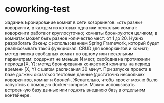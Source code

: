 # coworking-test

Задание:
Бронирование комнат в сети коворкингов. Есть разные коворкинги, в каждом из которых одна или несколько комнат:
коворкинги работают круглосуточно;
комнаты бронируются целиком;
в комнатах может быть разное количество мест: от 1 до 20.
Нужно разработать бэкенд с использованием Spring Framework, который будет реализовывать такой функционал:
CRUD для коворкингов и комнат;
метод поиска свободных комнат по одному или нескольким параметрам:
содержит не меньше N мест;
свободна на протяжении периода [X, Y);
метод бронирования конкретной комнаты на период времени [X, Y) с шагом расписания 30 минут.
При запуске проекта в базе должны оказаться тестовые данные (достаточно нескольких коворкингов, комнат и броней).
Желательно, чтобы проект можно было запустить с помощью docker-compose. Можно использовать встроенную базу данных или поднять внешнюю базу в отдельном контейнере.
